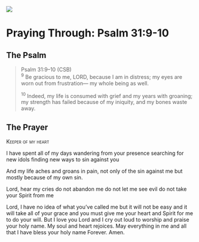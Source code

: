 <img class="intro-right" src="/images/art-paris-psalter.jpg">

# Praying Through: Psalm 31:9-10

## The Psalm

>Psalm 31:9–10 (CSB)  
><sup>9</sup> Be gracious to me, LORD, because I am in distress; my eyes are worn out from frustration— my whole being as well. 
>
><sup>10</sup> Indeed, my life is consumed with grief and my years with groaning; my strength has failed because of my iniquity, and my bones waste away.

## The Prayer

<div style="font-variant: small-caps;">Keeper of my heart</div>

I have spent all of my days
  wandering from your presence
  searching for new idols
  finding new ways to sin against you

And my life aches and groans in pain,
  not only of the sin against me
  but mostly because of my own sin.

Lord, hear my cries
  do not abandon me
  do not let me see evil
  do not take your Spirit from me

Lord, I have no idea of what you’ve called me
  but it will not be easy
  and it will take all of your grace
  and you must give me your heart and Spirit
  for me to do your will.
But I love you Lord
 and I cry out loud
 to worship and praise your holy name. 
 My soul and heart rejoices. 
 May everything in me
 and all that I have 
 bless your holy name
 Forever.
Amen. 
